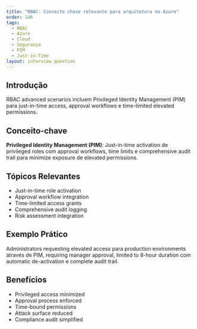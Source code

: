 ```yaml
---
title: "RBAC: Conceito chave relevante para arquitetura no Azure"
order: 146
tags:
  - RBAC
  - Azure
  - Cloud
  - Segurança
  - PIM
  - Just-in-Time
layout: interview_question
---
```


## Introdução

RBAC advanced scenarios incluem Privileged Identity Management (PIM) para just-in-time access, approval workflows e time-limited elevated permissions.

## Conceito-chave

**Privileged Identity Management (PIM)**: Just-in-time activation de privileged roles com approval workflows, time limits e comprehensive audit trail para minimize exposure de elevated permissions.

## Tópicos Relevantes

- Just-in-time role activation
- Approval workflow integration
- Time-limited access grants
- Comprehensive audit logging
- Risk assessment integration

## Exemplo Prático

Administrators requesting elevated access para production environments através de PIM, requiring manager approval, limited to 8-hour duration com automatic de-activation e complete audit trail.

## Benefícios

- Privileged access minimized
- Approval process enforced
- Time-bound permissions
- Attack surface reduced
- Compliance audit simplified
